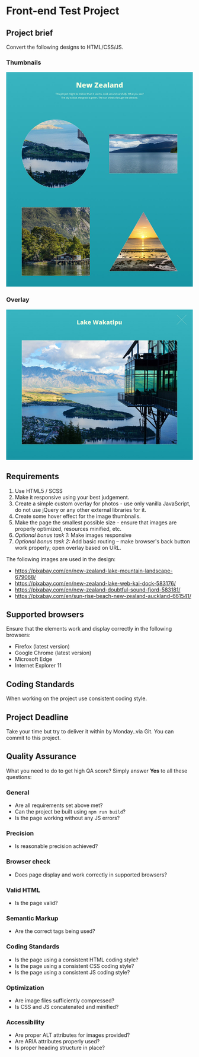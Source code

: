 Front-end Test Project
======================

## Project brief
Convert the following designs to HTML/CSS/JS.

### Thumbnails
![Front-end Test Thumbnails](front-end-test-thumbs.jpg)

### Overlay
![Front-end Test Overlay](front-end-test-overlay.jpg)

## Requirements
1. Use HTML5 / SCSS
2. Make it responsive using your best judgement.
3. Create a simple custom overlay for photos - use only vanilla JavaScript, do not use jQuery or any other external libraries for it.
4. Create some hover effect for the image thumbnails.
5. Make the page the smallest possible size - ensure that images are properly optimized, resources minified, etc.
6. *Optional bonus task 1:* Make images responsive
7. *Optional bonus task 2:* Add basic routing – make browser's back button work properly; open overlay based on URL.

The following images are used in the design:
 -  https://pixabay.com/en/new-zealand-lake-mountain-landscape-679068/
 -  https://pixabay.com/en/new-zealand-lake-web-kai-dock-583176/
 -  https://pixabay.com/en/new-zealand-doubtful-sound-fjord-583181/
 -  https://pixabay.com/en/sun-rise-beach-new-zealand-auckland-661541/

## Supported browsers
Ensure that the elements work and display correctly in the following browsers:

- Firefox (latest version)
- Google Chrome (latest version)
- Microsoft Edge
- Internet Explorer 11

## Coding Standards
When working on the project use consistent coding style.

## Project Deadline
Take your time but try to deliver it within by Monday..via Git. You can commit to this project.

## Quality Assurance

What you need to do to get high QA score? Simply answer **Yes** to all these questions:

### General

- Are all requirements set above met?
- Can the project be built using `npm run build`?
- Is the page working without any JS errors?

### Precision

- Is reasonable precision achieved?

### Browser check

- Does page display and work correctly in supported browsers?

### Valid HTML

- Is the page valid?

### Semantic Markup

- Are the correct tags being used?

### Coding Standards

- Is the page using a consistent HTML coding style?
- Is the page using a consistent CSS coding style?
- Is the page using a consistent JS coding style?

### Optimization

- Are image files sufficiently compressed?
- Is CSS and JS concatenated and minified?

### Accessibility

- Are proper ALT attributes for images provided?
- Are ARIA attributes properly used?
- Is proper heading structure in place?

